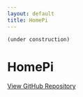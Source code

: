 ```yaml
---
layout: default
title: HomePi
---
```



```
(under construction)
```

# HomePi


<a id="forkme_banner" href="https://github.com/BorisJung/">View GitHub Repository</a>




